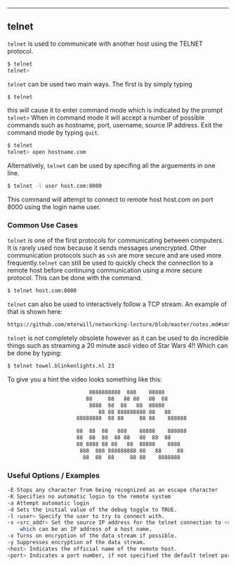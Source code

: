 ---

telnet
-------

`telnet` is used to communicate with another host using the TELNET protocol.

~~~ bash
$ telnet
telnet>
~~~

<!--more-->

`telnet` can be used two main ways. The first is by simply typing

~~~ bash
$ telnet
~~~

this will cause it to enter command mode which is indicated by the prompt `telnet>`
When in command mode it will accept a number of possible commands such as hostname, port, username, source IP address. Exit the command mode by typing `quit`.

~~~ bash
$ telnet
telnet> open hostname.com
~~~ 

Alternatively, `telnet` can be used by specifing all the arguements in one line.

~~~ bash
$ telnet -l user host.com:8000
~~~

This command will attempt to connect to remote host host.com on port 8000 using
the login name user.

### Common Use Cases

`telnet` is one of the first protocols for communicating between computers.
It is rarely used now because it sends messages unencrypted. Other
communication protocols such as `ssh` are more secure and are used more
frequently.`telnet` can still be used to quickly check the connection to a
remote host before continuing communication using a more secure protocol. This
can be done with the command. 

~~~ bash
$ telnet host.com:8000
~~~

`telnet` can also be used to interactively follow a TCP stream. An example of that is shown here:

~~~bash
https://github.com/mterwill/networking-lecture/blob/master/notes.md#smtp
~~~

`telnet` is not completely obsolete however as it can be used to do incredible
things such as streaming a 20 minute ascii video of Star Wars 4!! Which can be
done by typing:

~~~ bash
$ telnet towel.blinkenlights.nl 23
~~~

To give you a hint the video looks something like this:

~~~ bash
                          8888888888  888    88888
                         88     88   88 88   88  88
                          8888  88  88   88  88888
                             88 88 888888888 88   88
                      88888888  88 88     88 88    888888

                      88  88  88   888    88888    888888
                      88  88  88  88 88   88  88  88
                      88 8888 88 88   88  88888    8888
                       888  888 888888888 88   88     88
                        88  88  88     88 88    8888888
~~~

### Useful Options / Examples
~~~ bash
-E Stops any character from being recognized as an escape character
-K Specifies no automatic login to the remote system
-a Attempt automatic login
-d Sets the initial value of the debug toggle to TRUE.
-l <user> Specify the user to try to connect with.
-s <src_addr> Set the source IP address for the telnet connection to <src_addr>
	which can be an IP address of a host name.
-x Turns on encryption of the data stream if possible.
-y Suppresses encryption of the data stream.
<host> Indicates the official name of the remote host.
<port> Indicates a port number, if not specified the default telnet port is used.
~~~

